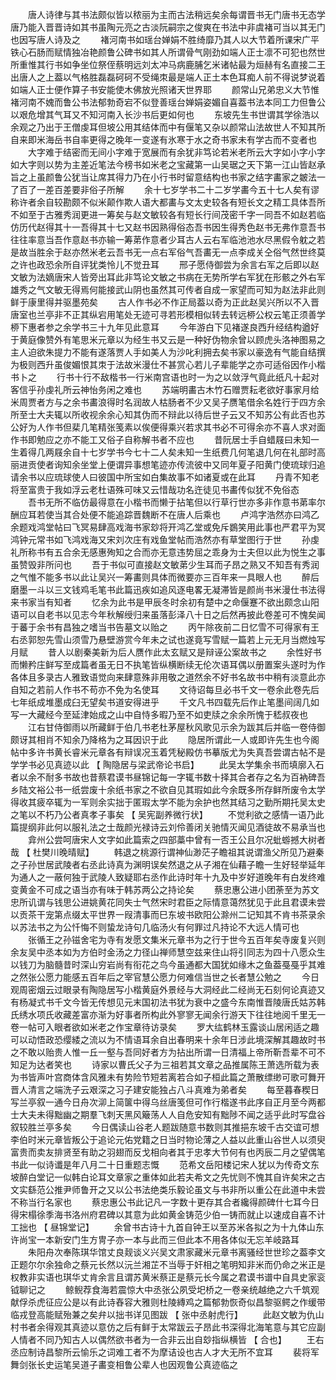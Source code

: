 <!-- { "loadSidebar": true } -->
　　唐人诗律与其书法颇似皆以秾丽为主而古法稍远矣余每谓晋书无门唐书无态学唐乃能入晋晋诗如其书虽陶元亮之古淡阮嗣宗之俊爽在书法中非虞褚可当以其无门也因写唐人诗及之 
　　褚河南书如瑶台婵娟不胜绮靡乃其人以大节着所课宋广平铁心石肠而赋情独冶艳颜鲁公碑书如其人所谓骨气刚劲如端人正士凛不可犯也然世所重惟其行书如争坐位祭侄蔡明远刘太冲马病鹿脯乞米诸帖最为烜赫有名直接二王出唐人之上葢以气格胜磊磊砢砢不受绳朿最是端人正土本色耳痴人前不得说梦说着如端人正士便作算子书安能使木佛放光照诸天世界耶 
　　颜常山兄弟忠义大节惟褚河南不媿而鲁公书法郁勃奇宕不似登善瑶台婵娟姿媚自喜葢书法本同工力但鲁公以艰危增其气耳又不知河南入长沙书后更如何也 
　　东坡先生书世谓其学徐浩以余观之乃出于王僧虔耳但坡公用其结体而中有偃笔又杂以颜常山法故世人不知其所自来即米海岳书自率更得之晚年一变遂有氷寒于水之奇书家未有学古而不变者也 
　　大字难于结密而无间小字难于宽展而有余犹非笃论若米老所云大字如小字小字如大字则以势为主差近笔法今榜书如米老之宝藏第一山吴琚之天下第一江山皆赵承旨之上虽颜鲁公犹当让席其得力乃在小行书时留意结构也书家之结字畵家之皴法一了百了一差百差要非俗子所解 
　　余十七岁学书二十二岁学畵今五十七人矣有谬称许者余自较勘颇不似米颠作欺人语大都畵与文太史较各有短长文之精工具体吾所不如至于古雅秀润更进一筹矣与赵文敏较各有短长行间茂密千字一同吾不如赵若临仿历代赵得其十一吾得其十七又赵书因熟得俗态吾书因生得秀色赵书无弗作意吾书往往率意当吾作意赵书亦输一筹苐作意者少耳古人云右军临池池水尽黑假令躭之若是故当胜余于赵亦然米老云吾书无一点右军俗气吾畵无一点李成关仝俗气然世终莫之许也政恐余所自评犹类怜儿不觉丑耳 
　　邢子愿侍御尝为余言右军之后即以赵文敏为法嫡唐宋人皆旁出耳此非笃论文敏之书病在无势所学右军犹在形骸之外右军雄秀之气文敏无得焉何能接武山阴也虽然其可传者自成一家望而可知为赵法非此则鲜于康里得并驱墨苑矣 
　　古人作书必不作正局葢以奇为正此赵吴兴所以不入晋唐室也兰亭非不正其纵宕用笔处无迹可寻若形模相似转去转远桺公权云笔正须善学桺下惠者参之余学书三十九年见此意耳 
　　今年游白下见褚遂良西升经结构遒好于黄庭像赞外有笔思米元章以为经生书又云是一种好伪物余曾以顾虎头洛神图易之主人迫欲朱提力不能有遂落贾人手如美人为沙叱利拥去矣书家以豪逸有气能自结撰为极则西升虽俊媚恨其朿于法故米漫仕不甚赏心若儿子辈能学之亦可适俗因作小楷书卜之 
　　行书十行不敌楷书一行米南宫语也时一为之以敛浮气竟此纸凡十起对客信乎孙虔礼所云神怡务闲之难也 
　　苏端明畵古木竹石赠贾耘老欲好事家月给米周贾者方与之余书畵浪得时名润故人枯肠者不少又吴子赝笔借余名姓行于四方余所至士大夫辄以所收视余余心知其伪而不辩此以待后世子云又不知苏公有此否也苏公好为人作书但棐几笔精张笺素以俟便得乘兴若求其书必不可得余亦不喜人求对面作书即勉应之亦不能工又俗子自称解书者不应也 
　　昔阮居士手自蜡屐曰未知一生着得几两屐余自十七岁学书今七十二人矣未知一生纸费几何笔退几何在礼部时高丽进贡使者询知余坐堂上便谓异事想笔迹亦传流彼中又同年夏子阳黄门使琉球归追请余书以应琉球使人曰彼国中所宝如白集故事不如诸夏或在此耳 
　　丹青不知老将至富贵于我如浮云老杜语殊可味又云惜哉功名迕徒见书畵传似犹不免俗态 
　　吾书无所不临仿最得意在小楷书而懒于拈笔但以行草行世亦多非作意书苐率尔酬应耳若使当其合处便不能追踪晋魏断不在唐人后乘也 
　　卢鸿字浩然亦曰鸿乙余题戏鸿堂帖曰飞冥易肆高戏海书家玅将开鸿乙堂或免斥鷃笑用此事也严君平为冥鸿钟元常书如飞鸿戏海又宋刘次庄有戏鱼堂帖而浩然亦有草堂图行于世 
　　孙虔礼所称书有五合余无感惠殉知之合而亦无意违势屈之乖身为士夫但以此为悦生之事虽赞毁非所问也 
　　吾于书似可直接赵文敏苐少生耳而子昂之熟又不知吾有秀润之气惟不能多书以此让吴兴一筹畵则具体而微要亦三百年来一具眼人也 
　　醉后磨墨一斗以三文钱鸡毛笔书此篇迅疾如追风逐电畧无凝滞皆是颜尚书米漫仕书法得来书家当有知者 
　　忆余为此书是甲辰冬时余初有楚中之命偃蹇不欲出颇念山阳语可以自老书以见志今年秋解绶归来虽落彭泽八十日之后然再披此卷差可不愧矣闻于蕃于余书有昌独之嗜当书告墓文以贻之 
　　丙午除夜前二日忆雪不可得家有王右丞郭恕先雪山须雪乃悬壁游赏今年未之试也遂竟写雪赋一篇若上元无月当燃烛写月赋 
　　昔人以剧秦美新为后人赝作此太玄赋又是辩诬公案故书之 
　　余性好书而懒矜庄鲜写至成篇者虽无日不执笔皆纵横断续无伦次语耳偶以册置案头遂时为作各体且多录古人雅致语觉向来肆意殊非用敬之道然余不好书名故书中稍有淡意此亦自知之若前人作书不苟亦不免为名使耳 
　　文待诏每旦必书千文一卷余此卷先后七年纸成堆墨成臼无望矣书道安得进乎 
　　千文凡书四载先后作止笔墨间阔几如写一大藏经今至延津始成之山中自恃多暇乃至不如吏牍之余余所愧于嵇叔夜也 
　　江右甘侍御雨以所藏鲜于伯几书老杜茅屋秋风歌见示余为跋其后并临一卷侍御颇讶其相肖不知余乃降格为之耳因识于此 
　　隐居所谓此一人或即许先生也今阁帖中多许书黄长睿米元章各有辩误况玉着凭秘殿仿书摹版尤为失真吾尝谓古帖不是学学书必见真迹以此 【 陶隐居与梁武帝论书启】 
　　此吴太学集余书而填廓入石者以余不耐多书故也昔蔡君谟书昼锦记每一字辄书数十择其合者存之名为百衲碑吾乡陆文裕公书一纸尝废十余纸书家之不欲自见其瑕如此今余既多所存鲜所废令太学得收其疲卒辄为一军则余实拙于匿瑕太学不能为余护也然其结习之勤所期托吴太史之笔以不朽乃公者真孝子事矣 【 吴宪副养微行状】 
　　不觉利欲之感情一语乃此篇提纲非此何以服礼法之士哉颜光禄诗云刘伶善闭关驰情灭闻见酒徒故不易承当也 
　　弇州公尝呵唐宋人文字如此篇索之四部藁中曾有一否王公且尔况蚍蝣撼大树者哉 【 杜樊川晚晴赋】 
　　韩退之桃源行谓神仙渺茫子瞻祖其说谓渔父所见乃避秦之子孙世居武陵者右丞此诗真为渊明误矣然退之从子湘在仙藉子瞻一生好轻举延年为通人之一蔽何独于武陵人致疑耶右丞作此诗时年十九及中岁好道晚年有白发终难变黄金不可成之语当亦有味于韩苏两公之持论矣 
　　蔡忠惠公进小团荼至为苏文忠所讥谓与钱思公进姚黄花同失士气然宋时君臣之际情意蔼然犹见于此且君谟未尝以贡茶干宠第点缀太平世界一叚清事而巳东坡书欧阳公滁州二记知其不肯书茶录余以苏法书之为公忏悔不则蛰龙诗句几临汤火有何罪过凡持论不大远人情可也 
　　张循王之孙镃舍宅为寺有发愿文集米元章书为之行于世今五百年矣寺废复兴则余友吴中丞本如为方伯时金汤之力径山禅师慧空兹来住山将引同志为四十八愿众生以钱刀为脑髓昔时深山穷岩尚有衔花之鸟今虽通都大国犹如缘木之鱼葢戞戞乎其难之然张公愿力能感五百年后之宰官慧公愿力何难信当世之长者慧公勉之 
　　今日观周密烟云过眼录有陶隐居写小楷黄庭外景经与大洞经此二经尚无石刻何论真迹又有杨凝式书千文今皆无传想见元末国初法书犹为衰中之盛今东南惟晋陵唐氏姑苏韩氏绣水项氏收藏差富亦渐为好事者所构此外寥寥无闻余行游天下往往地阅千里无一卷一帖可入眼者欲如米老之作宝章待访录矣 
　　罗大纮鹤林玉露谈山居闲适之趣可以动悟政恐缨緌之流以为不情语耳余自出春明来十余年日涉此境深解其趣故时书之不敢以贻贵人惟一丘一壑与吾同好者方为拈出所谓一日清福上帝所靳吾辈不可不知足为达者笑也 
　　诗家以曹氏父子为三祖若其文章之品推属陈王萧选所载为表为书皆声叶宫商体含风雅未有势险节短若离若合如子桓此篇之萧散缥缈可歌可舞开晋人清言之端洗子云艰深之习子建安能独占八斗真难为弟者矣 
　　每至暮春稧日写兰亭叙一通今日舟次泖上简箧中得乌丝唐笺但可作行楷遂书此序自正月至今两都士大夫未得黜幽之期羣飞刺天黑风簸荡人人自危安知有黜陟不闻之适乎此时写盘谷叙较胜兰亭多矣 
　　今日偶读山谷老人题跋随意书数则其推挹东坡千古交谊可想李伯时米元章皆叛公于追论元佑党籍之日当时物论薄之人益以此重山谷世人以须臾富贵而卖友排贤至有助之羽翅而反戈相向者其于忠孝大节何有也丙辰二月之望偶笔书此一似诗谶是年八月二十日重题志慨 
　　范希文岳阳楼记宋人犹以为传奇文东坡醉白堂记一似韩白论耳文章家之重体如此若夫希文之先忧则不愧其自许矣宋之古文实繇范公推尹师鲁开之又以公书法绝类乐毅论虽文与书非所以重公在此道中未尝不称当行名家也 
　　蔡忠惠公书此记凡一字数十更存其合者纔得颜碑什七耳今日得宋榻徐季海书洛州府君碑以其意为此如黄金铸范少伯一铸而就止以速成自喜不计工拙也 【 昼锦堂记】 
　　余曾书古诗十九首自钟王以至苏米各拟之为十九体山东许尚宝一本新安门生方冑子亦一本与此而三但此本不用各体似无忘羊岐路耳 
　　朱阳舟次奉陈琪华馆丈良觌谈义兴吴文肃家藏米元章书离骚经世世珍之葢李文正题尔尔余独命之蔡元长然以沅兰湘芷不当辱于奸相之笔明知非米而仍命之米正是权教非实语也琪华丈肯余言且谓苏黄米蔡正是蔡元长今属之君谟书谱中自具史家衮钺聊记之 
　　鲸鲵荐食海若震惊大中丞张公夙受圯桥之一卷亲统越绝之六千筑观献俘杀虎征应公是以有此诗舂容大雅则杜陵縳鸡之篇郁勃恢奇似昌黎驱鳄之作缓带临戎登高能赋殆兼之矣弁以拙书详见图跋 【 张中丞射虎行】 
　　此赵文敏为仇山村书者余得观其真迹以意仿之后有鲜于太常跋云子昂此书深得北海笔意与其它应副人情者不同乃知古人以偶然欲书者为一合非云出自玅指纵横皆 【 合也】 
　　王右丞应制诗昌黎所云愉乐之词难工者不为摩诘设也古人才大无所不宜耳 
　　裴将军舞剑张长史运笔吴道子畵变相鲁公辈人也因观鲁公真迹临之 
